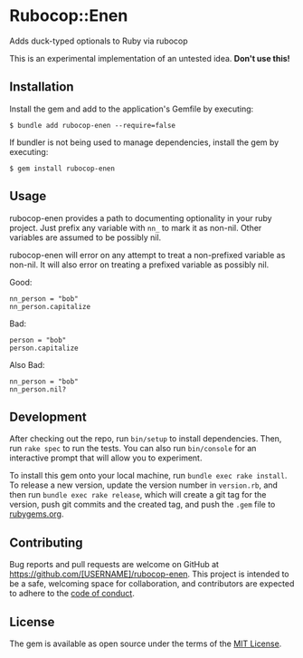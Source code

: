 # Rubocop::Enen

Adds duck-typed optionals to Ruby via rubocop

This is an experimental implementation of an untested idea. **Don't use this!**

## Installation

Install the gem and add to the application's Gemfile by executing:

    $ bundle add rubocop-enen --require=false

If bundler is not being used to manage dependencies, install the gem by executing:

    $ gem install rubocop-enen

## Usage

rubocop-enen provides a path to documenting optionality in your ruby project. Just prefix any variable with `nn_` to mark it as non-nil. Other variables are assumed to be possibly nil.

rubocop-enen will error on any attempt to treat a non-prefixed variable as non-nil. It will also error on treating a prefixed variable as possibly nil.

Good:

```
nn_person = "bob"
nn_person.capitalize
```

Bad:

```
person = "bob"
person.capitalize
```

Also Bad:

```
nn_person = "bob"
nn_person.nil?
```

## Development

After checking out the repo, run `bin/setup` to install dependencies. Then, run `rake spec` to run the tests. You can also run `bin/console` for an interactive prompt that will allow you to experiment.

To install this gem onto your local machine, run `bundle exec rake install`. To release a new version, update the version number in `version.rb`, and then run `bundle exec rake release`, which will create a git tag for the version, push git commits and the created tag, and push the `.gem` file to [rubygems.org](https://rubygems.org).

## Contributing

Bug reports and pull requests are welcome on GitHub at https://github.com/[USERNAME]/rubocop-enen. This project is intended to be a safe, welcoming space for collaboration, and contributors are expected to adhere to the [code of conduct](https://github.com/[USERNAME]/rubocop-enen/blob/main/CODE_OF_CONDUCT.md).

## License

The gem is available as open source under the terms of the [MIT License](https://opensource.org/licenses/MIT).
